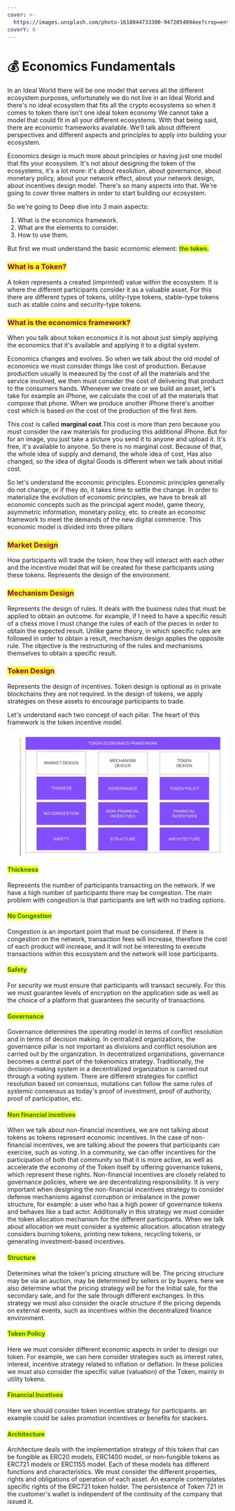 ```yaml
---
cover: >-
  https://images.unsplash.com/photo-1618044733300-9472054094ee?crop=entropy&cs=tinysrgb&fm=jpg&ixid=MnwxOTcwMjR8MHwxfHNlYXJjaHwyfHxlY29ub215fGVufDB8fHx8MTY1NjMwNjkyNg&ixlib=rb-1.2.1&q=80
coverY: 0
---
```


# 💰 Economics Fundamentals

In an Ideal World there will be one model that serves all the different ecosystem purposes, unfortunately we do not live in an Ideal World and there's no ideal ecosystem that fits all the crypto ecosystems so when it comes to token there isn't one ideal token economy We cannot take a model that could fit in all your different ecosystems. With that being said, there are economic frameworks available. We'll talk about different perspectives and different aspects and principles to apply into building your ecosystem.

Economics design is much more about principles or having just one model that fits your ecosystem. It's not about designing the token of the ecosystems, it's a lot more: it's about resolution, about governance, about monetary policy, about your network effect, about your network design, about incentives design model. There's so many aspects into that. We're going to cover three matters in order to start building our ecosystem.

So we're going to Deep dive into 3 main aspects:

1. What is the economics framework.&#x20;
2. What are the elements to consider.&#x20;
3. How to use them.

But first we must understand the basic ecomomic element: <mark style="color:green;">**the token.**</mark>

### <mark style="color:purple;">**What is a Token?**</mark>

A token represents a created (imprinted) value within the ecosystem. It is where the different participants consider it as a valuable asset. For this there are different types of tokens, utility-type tokens, stable-type tokens such as stable coins and security-type tokens.&#x20;

### <mark style="color:purple;">What is the economics framework?</mark>

When you talk about token economics it is not about just simply applying the economics that it's available and applying it to a digital system.

Economics changes and evolves. So when we talk about the old model of economics we must consider things like cost of production. Because production usually is measured by the cost of all the materials and the service involved, we then must consider the cost of delivering that product to the consumers hands. Whenever we create or we build an asset, let's take for example an iPhone, we calculate the cost of all the materials that compose that phone. When we produce another iPhone there's another cost which is based on the cost of the production of the first item.

This cost is called **marginal cost**.This cost is more than zero because you must consider the raw materials for producing this additional iPhone. But for for an image, you just take a picture you send it to anyone and upload it. It's free, it's available to anyone. So there is no marginal cost. Because of that, the whole idea of supply and demand, the whole idea of cost, Has also changed, so the idea of digital Goods is different when we talk about initial cost.

So let's understand the economic principles. Economic principles generally do not change, or if they do, it takes time to settle the change. In order to materialize the evolution of economic principles, we have to break all economic concepts such as the principal agent model, game theory, asymmetric information, monetary policy, etc. to create an economic framework to meet the demands of the new digital commerce. This economic model is divided into three pillars

### <mark style="color:purple;">Market Design</mark>

How participants will trade the token, how they will interact with each other and the incentive model that will be created for these participants using these tokens. Represents the design of the environment.

### <mark style="color:purple;">Mechanism Design</mark>

Represents the design of rules. It deals with the business rules that must be applied to obtain an outcome. for example, if I need to have a specific result of a chess move I must change the rules of each of the pieces in order to obtain the expected result. Unlike game theory, in which specific rules are followed in order to obtain a result, mechanism design applies the opposite rule. The objective is the restructuring of the rules and mechanisms themselves to obtain a specific result.

### <mark style="color:purple;">Token Design</mark>

Represents the design of incentives. Token design is optional as in private blockchains they are not required. In the design of tokens, we apply strategies on these assets to encourage participants to trade.&#x20;

Let's understand each two concept of each pillar. The heart of this framework is the token incentive model.

![](../.gitbook/assets/Tokenomics.jpg)

#### <mark style="color:green;">Thickness</mark>

Represents the number of participants transacting on the network. If we have a high number of participants there may be congestion. The main problem with congestion is that participants are left with no trading options.

#### <mark style="color:green;">**No Congestion**</mark>

Congestion is an important point that must be considered. If there is congestion on the network, transaction fees will increase, therefore the cost of each product will increase, and it will not be interesting to execute transactions within this ecosystem and the network will lose participants.

#### <mark style="color:green;">**Safety**</mark>

For security we must ensure that participants will transact securely. For this we must guarantee levels of encryption on the application side as well as the choice of a platform that guarantees the security of transactions.

#### <mark style="color:green;">**Governance**</mark>

Governance determines the operating model in terms of conflict resolution and in terms of decision making. In centralized organizations, the governance pillar is not important as divisions and conflict resolution are carried out by the organization. In decentralized organizations, governance becomes a central part of the tokenomics strategy. Traditionally, the decision-making system in a decentralized organization is carried out through a voting system. There are different strategies for conflict resolution based on consensus, mutations can follow the same rules of systemic consensus as today's proof of investment, proof of authority, proof of participation, etc.

#### <mark style="color:green;">**Non financial incetives**</mark>

When we talk about non-financial incentives, we are not talking about tokens as tokens represent economic incentives. In the case of non-financial incentives, we are talking about the powers that participants can exercise, such as voting. In a community, we can offer incentives for the participation of both that community so that it is more active, as well as accelerate the economy of the Token itself by offering governance tokens, which represent these rights. Non-financial incentives are closely related to governance policies, where we are decentralizing responsibility. It is very important when designing the non-financial incentives strategy to consider defense mechanisms against corruption or imbalance in the power structure, for example: a user who has a high power of governance tokens and behaves like a bad actor. Additionally in this strategy we must consider the token allocation mechanism for the different participants. When we talk about allocation we must consider a systemic allocation. allocation strategy considers burning tokens, printing new tokens, recycling tokens, or generating investment-based incentives.

#### <mark style="color:green;">**Structure**</mark>

Determines what the token's pricing structure will be. The pricing structure may be via an auction, may be determined by sellers or by buyers. here we also determine what the pricing strategy will be for the Initial sale, for the secondary sale, and for the sale through different exchanges. In this strategy we must also consider the oracle structure if the pricing depends on external events, such as incentives within the decentralized finance environment.

#### <mark style="color:green;">**Token Policy**</mark>

Here we must consider different economic aspects in order to design our token. For example, we can here consider strategies such as interest rates, interest, incentive strategy related to inflation or deflation. In these policies we must also consider the specific value (valuation) of the Token, mainly in utility tokens.

#### <mark style="color:green;">**Financial Incetives**</mark>

Here we should consider token incentive strategy for participants. an example could be sales promotion incentives or benefits for stackers.

#### <mark style="color:green;">**Architecture**</mark>

Architecture deals with the implementation strategy of this token that can be fungible as ERC20 models, ERC1400 model, or non-fungible tokens as ERC721 models or ERC1155 model. Each of these models has different functions and characteristics. We must consider the different properties, rights and obligations of operation of each asset. An example contemplates specific rights of the ERC721 token holder. The persistence of Token 721 in the customer's wallet is independent of the continuity of the company that issued it.
